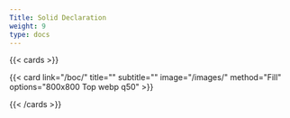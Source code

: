 ```yaml
---
Title: Solid Declaration
weight: 9
type: docs
---
```


{{< cards >}}

  {{< card link="/boc/" title="" subtitle="" image="/images/" method="Fill" options="800x800 Top webp q50" >}}

{{< /cards >}}